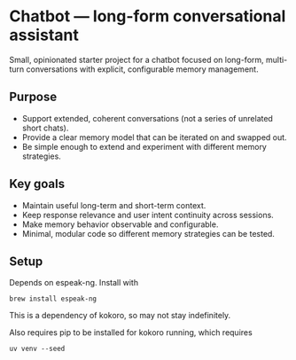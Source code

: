 # Chatbot — long-form conversational assistant

Small, opinionated starter project for a chatbot focused on long-form, multi-turn conversations with explicit, configurable memory management.

## Purpose

- Support extended, coherent conversations (not a series of unrelated short chats).
- Provide a clear memory model that can be iterated on and swapped out.
- Be simple enough to extend and experiment with different memory strategies.

## Key goals

- Maintain useful long-term and short-term context.
- Keep response relevance and user intent continuity across sessions.
- Make memory behavior observable and configurable.
- Minimal, modular code so different memory strategies can be tested.

## Setup

Depends on espeak-ng. Install with

```
brew install espeak-ng
```

This is a dependency of kokoro, so may not stay indefinitely.

Also requires pip to be installed for kokoro running, which requires

```
uv venv --seed
```
